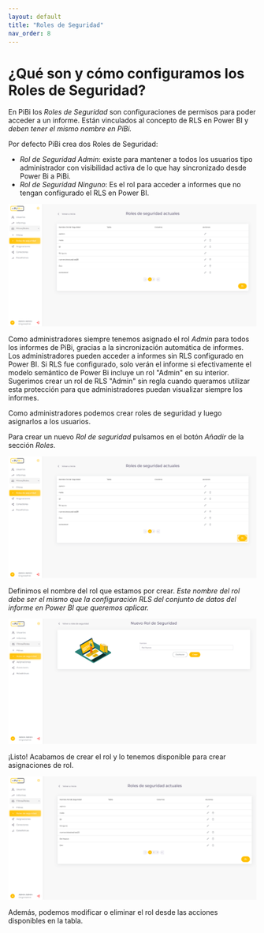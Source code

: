 ```yaml
---
layout: default
title: "Roles de Seguridad"
nav_order: 8
---
```


# ¿Qué son y cómo configuramos los Roles de Seguridad? 

En PiBi los *Roles de Seguridad* son configuraciones de permisos para poder acceder a un informe. Están vinculados al concepto de RLS en Power BI y *deben tener el mismo nombre en PiBi.* 

Por defecto PiBi crea dos Roles de Seguridad:
- *Rol de Seguridad Admin*: existe para mantener a todos los usuarios tipo administrador con visibilidad activa de lo que hay sincronizado desde Power Bi a PiBi. 
- *Rol de Seguridad Ninguno*: Es el rol para acceder a informes que no tengan configurado el RLS en Power BI. 

![roles1](Media/Roles/roles_defecto.png)

Como administradores siempre tenemos asignado el rol *Admin* para todos los informes de PiBi, gracias a la sincronización automática de informes. Los administradores pueden acceder a informes sin RLS configurado en Power BI. Si RLS fue configurado, solo verán el informe si efectivamente el modelo semántico de Power Bi incluye un rol "Admin" en su interior. Sugerimos crear un rol de RLS "Admin" sin regla cuando queramos utilizar esta protección para que administradores puedan visualizar siempre los informes.

Como administradores podemos crear roles de seguridad y luego asignarlos a los usuarios. 

Para crear un nuevo *Rol de seguridad* pulsamos en el botón *Añadir* de la sección *Roles*. 

![roles2](Media/Roles/roles_agregar.png)

Definimos el nombre del rol que estamos por crear. *Este nombre del rol debe ser el mismo que la configuración RLS del conjunto de datos del informe en Power BI que queremos aplicar.*

![roles3](Media/Roles/rol_nombre.png)

¡Listo! Acabamos de crear el rol y lo tenemos disponible para crear asignaciones de rol.

![roles4](Media/Roles/rol_nuevo_tabla.png)

Además, podemos modificar o eliminar el rol desde las acciones disponibles en la tabla.

